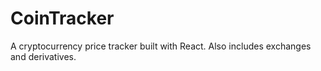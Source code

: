 # CoinTracker

A cryptocurrency price tracker built with React. Also includes exchanges and derivatives.
